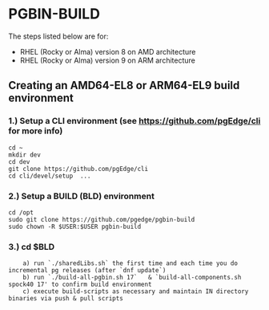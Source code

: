 # PGBIN-BUILD 

The steps listed below are for:

  * RHEL (Rocky or Alma) version 8 on AMD architecture
  * RHEL (Rocky or Alma) version 9 on ARM architecture

## Creating an AMD64-EL8 or ARM64-EL9 build environment

### 1.) Setup a CLI environment (see https://github.com/pgEdge/cli for more info)
```
cd ~
mkdir dev
cd dev
git clone https://github.com/pgEdge/cli
cd cli/devel/setup  ...
```

### 2.) Setup a BUILD (BLD) environment
```
cd /opt
sudo git clone https://github.com/pgedge/pgbin-build
sudo chown -R $USER:$USER pgbin-build
```

### 3.) cd $BLD 
        a) run `./sharedLibs.sh` the first time and each time you do incremental pg releases (after `dnf update`)
        b) run `./build-all-pgbin.sh 17`   & `build-all-components.sh spock40 17' to confirm build environment
        c) execute build-scripts as necessary and maintain IN directory binaries via push & pull scripts

